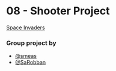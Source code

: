 # 08 - Shooter Project

[Space Invaders](https://github.com/smeas/Space-Invaders)

### Group project by

- [@smeas](https://github.com/smeas)
- [@SaRobban](https://github.com/SaRobban)